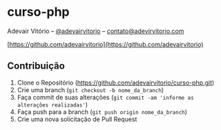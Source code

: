 # curso-php

Adevair Vitório – [@adevairvitorio](https://twitter.com/dbader_org) – contato@adevirvitorio.com


[https://github.com/adevairvitorio](https://github.com/adevairvitorio)

## Contribuição

1. Clone o Repositório (<https://github.com/adevairvitorio/curso-php.git>)
2. Crie uma branch (`git checkout -b nome_da_branch`)
3. Faça commit de suas alterações (`git commit -am 'informe as alterações realizadas'`)
4. Faça push para a branch (`git push origin nome_da_branch`)
5. Crie uma nova solicitação de Pull Request